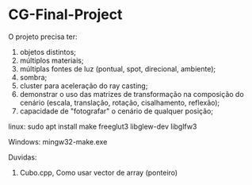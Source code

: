 # CG-Final-Project
O projeto precisa ter:
1) objetos distintos;
2) múltiplos materiais;
3) múltiplas fontes de luz (pontual, spot, direcional, ambiente);
4) sombra;
5) cluster para aceleração do ray casting;
6) demonstrar o uso das matrizes de transformação na composição do cenário (escala, translação, rotação, cisalhamento, reflexão);
7) capacidade de "fotografar" o cenário de qualquer posição;

linux:
sudo apt install make freeglut3 libglew-dev libglfw3

Windows:
mingw32-make.exe

Duvidas:
1) Cubo.cpp, Como usar vector de array (ponteiro)